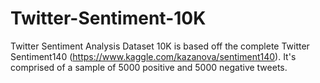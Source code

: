 # Twitter-Sentiment-10K
Twitter Sentiment Analysis Dataset 10K is based off the complete Twitter Sentiment140 (https://www.kaggle.com/kazanova/sentiment140). It's comprised of a sample of 5000 positive and 5000 negative tweets.
